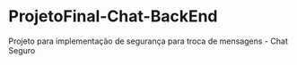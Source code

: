 # ProjetoFinal-Chat-BackEnd
Projeto para implementação de segurança para troca de mensagens - Chat Seguro
